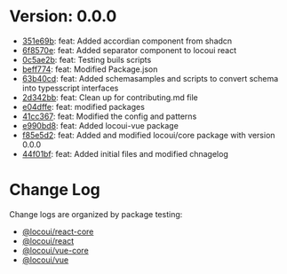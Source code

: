 # Version: 0.0.0

* [351e69b](https://github.com/locospec/locoui/commit/351e69ba7ec0bea452822f3bddf965606cb47036): feat: Added accordian component from shadcn
* [6f8570e](https://github.com/locospec/locoui/commit/6f8570e3027121f11ba39a1e727a92a057569fee): feat: Added separator component to locoui react
* [0c5ae2b](https://github.com/locospec/locoui/commit/0c5ae2bb72ad946851f600b7536ae02552812145): feat: Testing buils scripts
* [beff774](https://github.com/locospec/locoui/commit/beff7741ab067cd90b414f6e66ab25b0edfea7c8): feat: Modified Package.json
* [63b40cd](https://github.com/locospec/locoui/commit/63b40cdbbdb0f84872d296e35e026c7a074e6434): feat: Added schemasamples and scripts to convert schema into typesscript interfaces
* [2d342bb](https://github.com/locospec/locoui/commit/2d342bbfcafad52f9dfc25ef39a1af651f97e844): feat: Clean up for contributing.md file
* [e04dffe](https://github.com/locospec/locoui/commit/e04dffe3464b4653dad42c637c88da9bfa6ed22e): feat: modified packages
* [41cc367](https://github.com/locospec/locoui/commit/41cc367d30929434e669eacd8a990b13b24bc73c): feat: Modified the config and patterns
* [e990bd8](https://github.com/locospec/locoui/commit/e990bd8168fd191b91939e98aa574d3bd75c2df2): feat: Added locoui-vue package
* [f85e5d2](https://github.com/locospec/locoui/commit/f85e5d20459c697b8432f6a03f0cb2f956aad291): feat: Added and modified locoui/core package with version 0.0.0
* [44f01bf](https://github.com/locospec/locoui/commit/44f01bfec44e0386f0935a253f79ed57ca5acf4e): feat: Added initial files and modified chnagelog


# Change Log

Change logs are organized by package testing:

- [@locoui/react-core](packages/locoui-react-core/CHANGELOG.md)
- [@locoui/react](packages/locoui-react/CHANGELOG.md)
- [@locoui/vue-core](packages/locoui-vue-core/CHANGELOG.md)
- [@locoui/vue](packages/locoui-vue/CHANGELOG.md)
